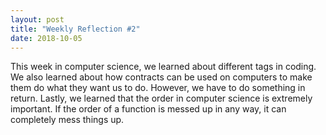 ```yaml
---
layout: post
title: "Weekly Reflection #2"
date: 2018-10-05
---
```


This week in computer science, we learned about different tags in coding. We also learned about how contracts can be used on computers to make them do what they want us to do. However, we have to do something in return. Lastly, we learned that the order in computer science is extremely important. If the order of a function is messed up in any way, it can completely mess things up.
